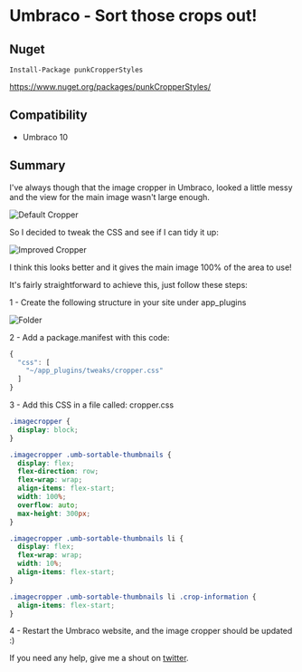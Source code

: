 # Umbraco - Sort those crops out!

## Nuget

`Install-Package punkCropperStyles`

https://www.nuget.org/packages/punkCropperStyles/

## Compatibility

- Umbraco 10

## Summary 

I've always though that the image cropper in Umbraco, looked a little messy and the view for the main image wasn't large enough.

![Default Cropper](https://dev-to-uploads.s3.amazonaws.com/uploads/articles/si4o2973m96j1wuu0si7.jpeg)
 
So I decided to tweak the CSS and see if I can tidy it up:

![Improved Cropper](https://dev-to-uploads.s3.amazonaws.com/uploads/articles/odyut3f5e50wk4ny1i27.jpeg) 

I think this looks better and it gives the main image 100% of the area to use!

It's fairly straightforward to achieve this, just follow these steps:

1 - Create the following structure in your site under app_plugins

![Folder](https://dev-to-uploads.s3.amazonaws.com/uploads/articles/65syjwqhaa84peto5g5s.png) 

2 - Add a package.manifest with this code:

```javascript
{
  "css": [
    "~/app_plugins/tweaks/cropper.css"
  ]
}
```

3 - Add this CSS in a file called: cropper.css

```css
.imagecropper {
  display: block;
}

.imagecropper .umb-sortable-thumbnails {
  display: flex;
  flex-direction: row;
  flex-wrap: wrap;
  align-items: flex-start;
  width: 100%;
  overflow: auto;
  max-height: 300px;
}

.imagecropper .umb-sortable-thumbnails li {
  display: flex;
  flex-wrap: wrap;
  width: 10%;
  align-items: flex-start;
}

.imagecropper .umb-sortable-thumbnails li .crop-information {
  align-items: flex-start;
}
```

4 - Restart the Umbraco website, and the image cropper should be updated :)

If you need any help, give me a shout on [twitter](https://twitter.com/garpunkal).
